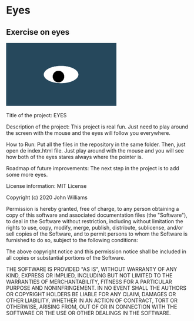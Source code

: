 # Eyes
## Exercise on eyes
<img src= "oneeye.png" width='300'/>

Title of the project: EYES

Description of the project: This project is real fun. Just need to play around the screen with the mouse and the eyes will follow you everywhere.

How to Run: Put all the files in the repository in the same folder. Then, just open de index.html file. Just play around with the mouse and you will see how both of the eyes stares always where the pointer is.

Roadmap of future improvements: The next step in the project is to add some more eyes.

License information: 
MIT License

Copyright (c) 2020 John Williams

Permission is hereby granted, free of charge, to any person obtaining a copy
of this software and associated documentation files (the "Software"), to deal
in the Software without restriction, including without limitation the rights
to use, copy, modify, merge, publish, distribute, sublicense, and/or sell
copies of the Software, and to permit persons to whom the Software is
furnished to do so, subject to the following conditions:

The above copyright notice and this permission notice shall be included in all
copies or substantial portions of the Software.

THE SOFTWARE IS PROVIDED "AS IS", WITHOUT WARRANTY OF ANY KIND, EXPRESS OR
IMPLIED, INCLUDING BUT NOT LIMITED TO THE WARRANTIES OF MERCHANTABILITY,
FITNESS FOR A PARTICULAR PURPOSE AND NONINFRINGEMENT. IN NO EVENT SHALL THE
AUTHORS OR COPYRIGHT HOLDERS BE LIABLE FOR ANY CLAIM, DAMAGES OR OTHER
LIABILITY, WHETHER IN AN ACTION OF CONTRACT, TORT OR OTHERWISE, ARISING FROM,
OUT OF OR IN CONNECTION WITH THE SOFTWARE OR THE USE OR OTHER DEALINGS IN THE
SOFTWARE.
